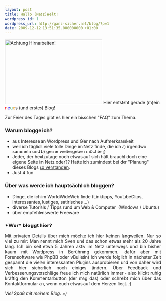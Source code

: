 ```yaml
---
layout: post
title: Hallo (Netz)Welt!
wordpress_id: 1
wordpress_url: http://ganz-sicher.net/blog/?p=1
date: 2009-12-12 13:51:35.000000000 +01:00
---
```

<img class="alignleft size-full wp-image-12" title="Achtung Hirnarbeiten!" src="http://ganz-sicher.net/blog/wp-content/uploads/Brain.jpg" alt="Achtung Hirnarbeiten!" width="314" height="208" />
Hier entsteht gerade (m)ein <span style="color: #ff0000;">n</span><span style="color: #0000ff;">e</span><span style="color: #339966;">u</span><span style="color: #ff9900;">e</span><span style="color: #000000;">s</span> (und erstes) Blog!

Zur Feier des Tages gibt es hier ein bisschen "FAQ" zum Thema.
<h3>Warum blogge ich?</h3>
<ul>
	<li>aus Interesse an Wordpress und Gier nach Aufmerksamkeit</li>
	<li>weil ich täglich viele tolle Dinge im Netz finde, die ich a) irgendwo sammeln und b) gerne weitergeben möchte ;)</li>
	<li>Jeder, der heutzutage noch etwas auf sich hält braucht doch eine eigene Seite im Netz oder?? Hatte ich zumindest bei der "Planung" dieses Blogs <a href="http://www.stupidedia.org/stupi/Diverses:Howto:Meine_erste_eigene_Homepage">so verstanden</a>.</li>
	<li>Just 4 fun</li>
</ul>
<h3>Über was werde ich hauptsächlich bloggen?</h3>
<ul>
	<li>Dinge, die ich im WorldWideWeb finde (Linktipps, YoutubeClips, interessantes, lustiges, satirisches,...)</li>
	<li>diverse Tutorials / Tipps rund um Web &amp; Computer  (Windows / Ubuntu)</li>
	<li> über empfehlenswerte Freeware</li>
</ul>
<h3>*Wer* bloggt hier?<span style="text-decoration: line-through;">
</span></h3>
<p style="text-align: justify;">Mit privaten Details über mich möchte ich hier keinen langweilen. Nur so viel zu mir: Man nennt mich Sven und das schon etwas mehr als 20 Jahre lang. Ich bin seit etwa 5 Jahren aktiv im Netz unterwegs und bin bisher kaum mit Wordpress in Berührung gekommen. (dafür aber mit Forensoftware wie PhpBB oder vBulletin) Ich werde folglich in nächster Zeit gespannt die vielen interessanten Plugins ausprobieren und von daher wird sich hier sicherlich noch einiges ändern. Über Feedback und Verbesserungsvorschläge freue ich mich natürlich immer - also klickt ruhig kräftig den Kommentarbutton (der mag das) oder schreibt mich über das Kontaktformular an, wenn euch etwas auf dem Herzen liegt. ;)</p>

<em>Viel Spaß mit meinem Blog. =)</em>
